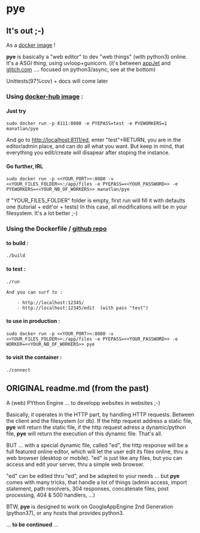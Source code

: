# pye

## It's out ;-)

As a [docker image](https://hub.docker.com/r/manatlan/pye) !

**pye** is basically a "web editor" to dev "web things" (with python3) online. It's a ASGI thing, using uvloop+gunicorn. (it's between [appJet](https://en.wikipedia.org/wiki/AppJet) and [glitch.com](https://glitch.com) .... focused on python3/async, see at the bottom)

Unittests(97%cov) + docs will come later

### Using [docker-hub image](https://hub.docker.com/r/manatlan/pye) :

#### Just try

    sudo docker run -p 8111:8080 -e PYEPASS=test -e PYEWORKERS=1 manatlan/pye

And go to [http://localhost:8111/ed](http://localhost:8111/ed), enter "test"+RETURN, you are in the editor/admin place, and
can do all what you want. But keep in mind, that everything you edit/create will disapear after stoping the instance.

#### Go further, IRL

    sudo docker run -p <<YOUR_PORT>>:8080 -v <<YOUR_FILES_FOLDER>>:/app/files -e PYEPASS=<<YOUR_PASSWORD>> -e PYEWORKERS=<<YOUR_NB_OF_WORKERS>> manatlan/pye

If "YOUR_FILES_FOLDER" folder is empty, first run will fill it with defaults one (tutorial + edit'or + tests)
In this case, all modifications will be in your filesystem. It's a lot better ;-)


### Using the Dockerfile / [github repo](https://github.com/manatlan/pye)


#### to build :

    ./build

#### to test :

    ./run

    And you can surf to :

        - http://localhost:12345/
        - http://localhost:12345/edit  (with pass "test")


#### to use in production :

    sudo docker run -p <<YOUR_PORT>>:8080 -v <<YOUR_FILES_FOLDER>>:/app/files -e PYEPASS=<<YOUR_PASSWORD>> -e WORKER=<<YOUR_NB_OF_WORKERS>> pye


#### to visit the container :

    ./connect



## ORIGINAL readme.md (from the past)

A (web) PYthon Engine ... to developp websites in websites ;-)

Basically, it operates in the HTTP part, by handling HTTP requests. Between the client and the filesystem (or db). If the http request address a static file, **pye** will return the static file, if the http request adress a dynamic/python file, **pye** will return the execution of this dynamic file. That's all.

BUT ... with a special dynamic file, called "ed", the http response will be a full featured online editor, which will let the user edit its files online, thru a web browser (desktop or mobile). "ed" is just like any files, but you can access and edit your server, thru a simple web browser.

"ed" can be edited thru "ed", and be adapted to your needs ... but **pye** comes with many tricks, that handle a lot of things (admin access, import statement, path resolvers, 304 responses, concatenate files, post processing, 404 & 500 handlers, ...)

BTW, **pye** is designed to work on GoogleAppEngine 2nd Generation (python37), or any hosts that provides python3.

... __to be continued__ ...


